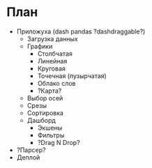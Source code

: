 #  План #

* Приложуха (dash pandas ?dashdraggable?)
    + Загрузка данных
    + Графики
        - Столбчатая 
        - Линейная
        - Круговая
        - Точечная (пузырчатая)
        - Облако слов
        - ?Карта?
    + Выбор осей
    + Срезы 
    + Сортировка
    + Дашборд
        - Экшены
        - Фильтры
        - ?Drag N Drop?
* ?Парсер?
* Деплой 